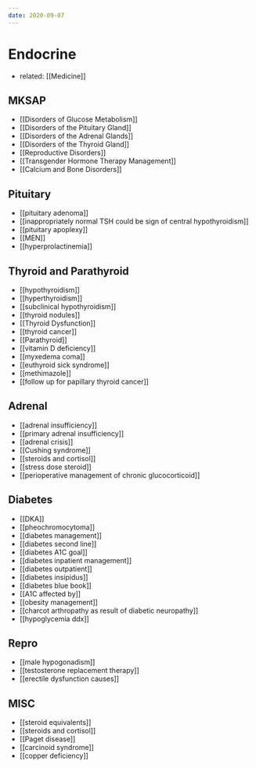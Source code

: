 ```yaml
---
date: 2020-09-07
---
```


# Endocrine

- related: [[Medicine]]

## MKSAP

- [[Disorders of Glucose Metabolism]]
- [[Disorders of the Pituitary Gland]]
- [[Disorders of the Adrenal Glands]]
- [[Disorders of the Thyroid Gland]]
- [[Reproductive Disorders]]
- [[Transgender Hormone Therapy Management]]
- [[Calcium and Bone Disorders]]

## Pituitary

- [[pituitary adenoma]]
- [[inappropriately normal TSH could be sign of central hypothyroidism]]
- [[pituitary apoplexy]]
- [[MEN]]
- [[hyperprolactinemia]]

## Thyroid and Parathyroid

- [[hypothyroidism]]
- [[hyperthyroidism]]
- [[subclinical hypothyroidism]]
- [[thyroid nodules]]
- [[Thyroid Dysfunction]]
- [[thyroid cancer]]
- [[Parathyroid]]
- [[vitamin D deficiency]]
- [[myxedema coma]]
- [[euthyroid sick syndrome]]
- [[methimazole]]
- [[follow up for papillary thyroid cancer]]

## Adrenal

- [[adrenal insufficiency]]
- [[primary adrenal insufficiency]]
- [[adrenal crisis]]
- [[Cushing syndrome]]
- [[steroids and cortisol]]
- [[stress dose steroid]]
- [[perioperative management of chronic glucocorticoid]]

## Diabetes

- [[DKA]]
- [[pheochromocytoma]]
- [[diabetes management]]
- [[diabetes second line]]
- [[diabetes A1C goal]]
- [[diabetes inpatient management]]
- [[diabetes outpatient]]
- [[diabetes insipidus]]
- [[diabetes blue book]]
- [[A1C affected by]]
- [[obesity management]]
- [[charcot arthropathy as result of diabetic neuropathy]]
- [[hypoglycemia ddx]]

## Repro

- [[male hypogonadism]]
- [[testosterone replacement therapy]]
- [[erectile dysfunction causes]]

## MISC

- [[steroid equivalents]]
- [[steroids and cortisol]]
- [[Paget disease]]
- [[carcinoid syndrome]]
- [[copper deficiency]]
